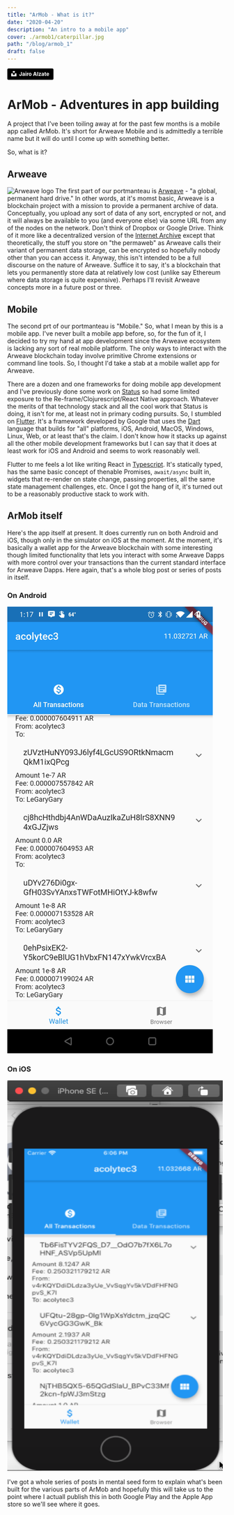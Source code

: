 ```yaml
---
title: "ArMob - What is it?"
date: "2020-04-20"
description: "An intro to a mobile app"
cover: ./armob1/caterpillar.jpg
path: "/blog/armob_1"
draft: false
---
```


<a style="background-color:black;color:white;text-decoration:none;padding:4px 6px;font-family:-apple-system, BlinkMacSystemFont, &quot;San Francisco&quot;, &quot;Helvetica Neue&quot;, Helvetica, Ubuntu, Roboto, Noto, &quot;Segoe UI&quot;, Arial, sans-serif;font-size:12px;font-weight:bold;line-height:1.2;display:inline-block;border-radius:3px" href="https://unsplash.com/@jairoalzate?utm_medium=referral&amp;utm_campaign=photographer-credit&amp;utm_content=creditBadge" target="_blank" rel="noopener noreferrer" title="Download free do whatever you want high-resolution photos from Jairo Alzate"><span style="display:inline-block;padding:2px 3px"><svg xmlns="http://www.w3.org/2000/svg" style="height:12px;width:auto;position:relative;vertical-align:middle;top:-2px;fill:white" viewBox="0 0 32 32"><title>unsplash-logo</title><path d="M10 9V0h12v9H10zm12 5h10v18H0V14h10v9h12v-9z"></path></svg></span><span style="display:inline-block;padding:2px 3px">Jairo Alzate</span></a>
# ArMob - Adventures in app building

A project that I've been toiling away at for the past few months is a mobile app called ArMob.  It's short for Arweave Mobile and is admittedly a terrible name but it will do until I come up with something better.

So, what is it?

## Arweave

![Arweave logo](./logo_png.png)
The first part of our portmanteau is [Arweave](https://www.arweave.org) - "a global, permanent hard drive."  In other words, at it's momst basic, Arweave is a blockchain project with a mission to provide a permanent archive of data.  Conceptually, you upload any sort of data of any sort, encrypted or not, and it will always be available to you (and everyone else) via some URL from any of the nodes on the network.  Don't think of Dropbox or Google Drive.  Think of it more like a decentralized version of the [Internet Archive](https://archive.org/web/) except that theoretically, the stuff you store on "the permaweb" as Arweave calls their variant of permanent data storage, can be encrypted so hopefully nobody other than you can access it.  Anyway, this isn't intended to be a full discourse on the nature of Arweave.  Suffice it to say, it's a blockchain that lets you permanently store data at relatively low cost (unlike say Ethereum where data storage is quite expensive).  Perhaps I'll revisit Arweave concepts more in a future post or three.

## Mobile

The second prt of our portmanteau is "Mobile."  So, what I mean by this is a mobile app. I've never built a mobile app before, so, for the fun of it, I decided to try my hand at app development since the Arweave ecosystem is lacking any sort of real mobile platform.  The only ways to interact with the Arweave blockchain today involve primitive Chrome extensions or command line tools.  So, I thought I'd take a stab at a mobile wallet app for Arweave.  

There are a dozen and one frameworks for doing mobile app development and I've previously done some work on [Status](https://status.im) so had some limited exposure to the Re-frame/Clojurescript/React Native approach. Whatever the merits of that technology stack and all the cool work that Status is doing, it isn't for me, at least not in primary coding pursuits.  So, I stumbled on [Flutter](https://flutter.dev).  It's a framework developed by Google that uses the [Dart](https://dart.dev) language that builds for "all" platforms, iOS, Android, MacOS, Windows, Linux, Web, or at least that's the claim.  I don't know how it stacks up against all the other mobile development frameworks but I can say that it does at least work for iOS and Android and seems to work reasonably well.  

Flutter to me feels a lot like writing React in [Typescript](https://www.typescriptlang.org/). It's statically typed, has the same basic concept of thenable Promises, `await/async` built in, widgets that re-render on state change, passing properties, all the same state management challenges, etc.  Once I got the hang of it, it's turned out to be a reasonably productive stack to work with.  

## ArMob itself

Here's the app itself at present.  It does currently run on both Android and iOS, though only in the simulator on iOS at the moment.  At the moment, it's basically a wallet app for the Arweave blockchain with some interesting though limited functionality that lets you interact with some Arweave Dapps with more control over your transactions than the current standard interface for Arweave Dapps.  Here again, that's a whole blog post or series of posts in itself.  

### On Android
![ArMob on Android](./armob1/android.jpg)

### On iOS
![ArMob on iOS](./armob1/ios-Armob.png)

I've got a whole series of posts in mental seed form to explain what's been built for the various parts of ArMob and hopefully this will take us to the point where I actuall publish this in both Google Play and the Apple App store so we'll see where it goes.




